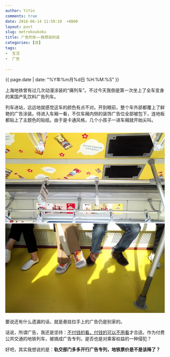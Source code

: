 ```yaml
---
author: YiYin
comments: true
date: 2016-06-14 11:59:19  +0800
layout: post
slug: metrokoukoku
title: 广告列车——我想说的话
categories: [说]
tags:
-  生活
-  广告

---
```

<div class="saying">
<div class="timestamp">{{ page.date | date: "%Y年%m月%d日 %H:%M:%S" }}</div>

上海地铁曾有过几次动漫涂装的“痛列车”。不过今天我倒是第一次坐上了全车变身的某国产乳饮料广告列车。<br>

列车进站，远远地就感觉这车的颜色有点不对。开到眼前，整个车外部都覆上了鲜艳的广告涂装。待进入车厢一看，不仅车厢内侧的装饰广告位全部被包下，连地板都贴上了主题色的贴纸。由于是卡通风格，几个小孩子一进车厢就开始尖叫。<br><br>

<img src="/public/images/metrokoukoku_2.jpg" alt="">
<img src="/public/images/metrokoukoku_1.jpg" alt="">

要说还有什么遗漏的话，就是悬挂拉手上的广告仍是别家的。<br>

话说，所谓广告，我还是坚持：<a href="http://whyhow.github.io/2016/05/03/say0503guanggao.html">不付钱的看，付钱的可以不用看</a>才合适。作为付费公共交通的地铁列车，被搞成广告专列，是否也是对乘客权益的一种侵犯？<br>

好吧，其实我想说的是：<b>轨交部门多多开行广告专列，地铁票价是不是该降了？</b>

</div>
